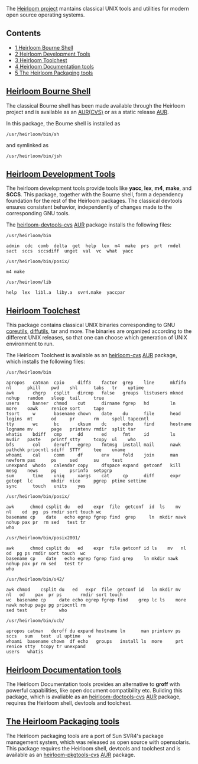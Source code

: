 The [Heirloom project](http://heirloom.sourceforge.net/) mantains classical UNIX tools and utilities for modern open source operating systems.

## Contents

*   [1 Heirloom Bourne Shell](#Heirloom_Bourne_Shell)
*   [2 Heirloom Development Tools](#Heirloom_Development_Tools)
*   [3 Heirloom Toolchest](#Heirloom_Toolchest)
*   [4 Heirloom Documentation tools](#Heirloom_Documentation_tools)
*   [5 The Heirloom Packaging tools](#The_Heirloom_Packaging_tools)

## [Heirloom Bourne Shell](http://heirloom.sourceforge.net/sh.html)

The classical Bourne shell has been made available through the Heirloom project and is available as an [AUR(CVS)](https://aur.archlinux.org/packages.php?ID=44332) or as a static release [AUR](https://aur.archlinux.org/packages.php?ID=9909).

In this package, the Bourne shell is installed as

```
/usr/heirloom/bin/sh

```

and symlinked as

```
/usr/heirloom/bin/jsh

```

## [Heirloom Development Tools](http://heirloom.sourceforge.net/devtools.html)

The heirloom development tools provide tools like **yacc**, **lex**, **m4**, **make**, and **SCCS**. This package, together with the Bourne shell, form a dependency foundation for the rest of the Heirloom packages. The classical devtools ensures consistent behavior, independently of changes made to the corresponding GNU tools.

The [heirloom-devtools-cvs](https://aur.archlinux.org/packages/heirloom-devtools-cvs/) [AUR](/index.php/AUR "AUR") package installs the following files:

 `/usr/heirloom/bin` 

```
admin  cdc  comb  delta  get  help  lex  m4  make  prs  prt  rmdel  sact  sccs  sccsdiff  unget  val  vc  what  yacc

```

 `/usr/heirloom/bin/posix/` 

```
m4 make

```

 `/usr/heirloom/lib` 

```
help  lex  libl.a  liby.a  svr4.make  yaccpar

```

## [Heirloom Toolchest](http://heirloom.sourceforge.net/tools.html)

This package contains classical UNIX binaries corresponding to GNU [coreutils](https://www.archlinux.org/packages/?name=coreutils), [diffutils](https://www.archlinux.org/packages/?name=diffutils), tar and more. The binaries are organized according to the different UNIX releases, so that one can choose which generation of UNIX environment to run.

The Heirloom Toolchest is available as an [heirloom-cvs](https://aur.archlinux.org/packages/heirloom-cvs/) [AUR](/index.php/AUR "AUR") package, which installs the following files:

 `/usr/heirloom/bin` 

```
apropos   catman  cpio     diff3    factor  grep    line      mkfifo   nl      pkill    pwd    shl      tabs   tr    uptime
awk       chgrp   csplit   dircmp   false   groups  listusers mknod    nohup   random   sleep  tail     true
users     banner  chmod    cut      dirname fgrep   hd        ln       more    oawk     renice sort     tape
tsort     w       basename chown    date    du      file      head     logins  mt       od     pr       rm     spell tapecntl
tty       wc      bc       cksum    dc      echo    find      hostname logname mv       page   printenv rmdir  split tar
whatis    bdiff   cmp      dd       ed      fmt     id        ls       mvdir   paste    printf stty     tcopy  ul    who
bfs       col     deroff   egrep    fmtmsg  install mail      nawk     pathchk priocntl sdiff  STTY     tee    uname
whoami    cal     comm     df       env     fold    join      man      newform pax      ps     sed      su     test
unexpand  whodo   calendar copy     dfspace expand  getconf   kill     mesg    news     pg     psrinfo  setpgrp
sum       time    uniq     xargs    cat     cp      diff      expr     getopt  lc       mkdir  nice     pgrep  ptime settime
sync      touch   units    yes

```

 `/usr/heirloom/bin/posix/` 

```
awk      chmod csplit du   ed    expr  file  getconf  id  ls    mv   nl    od  pg  ps rmdir sort touch wc
basename cp    date   echo egrep fgrep find  grep     ln  mkdir nawk nohup pax pr  rm sed   test tr
who

```

 `/usr/heirloom/bin/posix2001/` 

```
awk      chmod csplit du   ed    expr  file getconf id ls    mv   nl    od  pg ps rmdir sort touch  wc
basename cp    date   echo egrep fgrep find grep    ln mkdir nawk nohup pax pr rm sed   test tr
who

```

 `/usr/heirloom/bin/s42/` 

```
awk chmod    csplit du   ed   expr  file  getconf id   ln mkdir mv   nl   od    pax  pr ps       rmdir sort touch  
wc  basename cp     date echo egrep fgrep find    grep lc ls    more nawk nohup page pg priocntl rm
sed test     tr     who

```

 `/usr/heirloom/bin/ucb/` 

```
apropos catman   deroff du expand hostname ln      man printenv ps  sccs   sum   test  ul uptime   w
whoami  basename chown  df echo   groups   install ls  more     prt renice stty  tcopy tr unexpand
users   whatis

```

## [Heirloom Documentation tools](http://heirloom.sourceforge.net/doctools.html)

The Heirloom Documentation tools provides an alternative to **groff** with powerful capabilities, like open document compatibility etc. Building this package, which is avaliable as an [heirloom-doctools-cvs](https://aur.archlinux.org/packages/heirloom-doctools-cvs/) [AUR](/index.php/AUR "AUR") package, requires the Heirloom shell, devtools and toolchest.

## [The Heirloom Packaging tools](http://heirloom.sourceforge.net/pkgtools.html)

The Heirloom packaging tools are a port of Sun SVR4's package management system, which was released as open source with opensolaris. This package requires the Heirloom shell, devtools and toolchest and is available as an [heirloom-pkgtools-cvs](https://aur.archlinux.org/packages/heirloom-pkgtools-cvs/) [AUR](/index.php/AUR "AUR") package.
